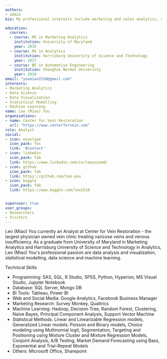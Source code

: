 ```yaml
---
authors:
- admin
bio: My professional interests include marketing and sales analytics, data visualization, data science and machine learning.

education:
  courses:
  - course: MS in Marketing Analytics
    institution: University of Maryland
    year: 2015
  - course: MS in Analytics
    institution: Harrisburg University of Science and Technology
    year: 2017
  - course: BE in Automotive Engineering
    institution: Shanghai Normal University
    year: 2010
email: "youmiao2510@gmail.com"
interests:
- Marketing Analytics
- Data Science
- Data Visualization
- Statistical Modelling
- Machine Learning
name: Leo (Miao) You
organizations:
- name: Center for Vein Restoration
  url: "https://www.centerforvein.com"
role: Analyst
social:
- icon: envelope
  icon_pack: fas
  link: '#contact'
- icon: linkedin
  icon_pack: fab
  link: https://www.linkedin.com/in/leoyouumd/
- icon: github
  icon_pack: fab
  link: https://github.com/leo-you
- icon: kaggle
  icon_pack: fab
  link: https://www.kaggle.com/leo2510


superuser: true
user_groups:
- Researchers
- Visitors
---
```


Leo (Miao) You currently an Analyst at Center for Vein Restoration - the largest physician owned vein clinic treating varicose veins and venous insufficiency. As a graduate from University of Maryland in Marketing Analytics and Harrisburg University of Science and Technology in Analytics, Leo (Miao) You's professional passion are data analysis and visualization, statistical modelling, data science and machine learning.

Technical Skills
- Programming: SAS, SQL, R Studio, SPSS, Python, Hyperion, MS Visual Studio, Jupyter Notebook
- Database: SQL Server, Mongo DB
- BI Tools: Tableau, Power BI
- Web and Social Media: Google Analytics, Facebook Business Manager
- Marketing Research: Survey Monkey, Qualtrics
- Machine Learning: Hadoop, Decision Tree, Random Forest, Clustering, Naive Bayes, Principal Component Analysis, Support Vector Machine
- Statistical Methods: Linear and Linearizable Regression models, Generalized Linear models: Poisson and Binary models, Choice modeling using Multinomial logit, Segmentation, Targeting and Positioning using Mixture Cluster and Mixture Regression Models, Conjoint Analysis, A/B Testing, Market Demand Forecasting using Bass, Exponential and Trial-Repeat Models
- Others: Microsoft Office, Sharepoint 
